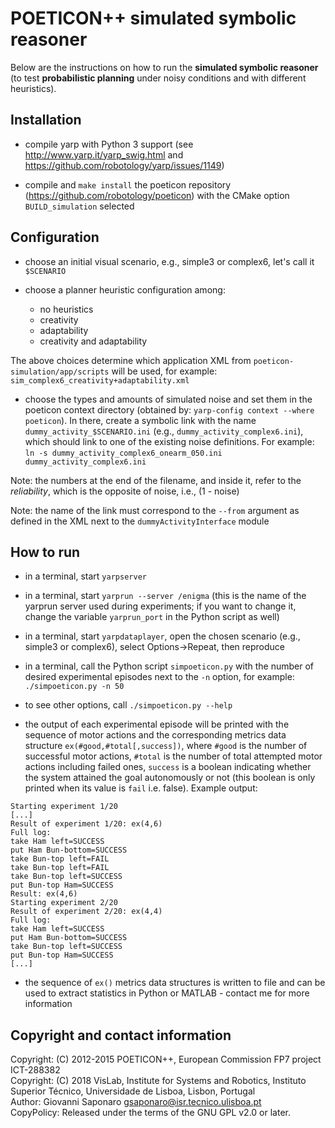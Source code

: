 POETICON++ simulated symbolic reasoner
======================================

Below are the instructions on how to run the **simulated symbolic reasoner** (to test **probabilistic planning** under noisy conditions and with different heuristics).

## Installation

* compile yarp with Python 3 support (see http://www.yarp.it/yarp_swig.html and https://github.com/robotology/yarp/issues/1149)

* compile and `make install` the poeticon repository (https://github.com/robotology/poeticon) with the CMake option `BUILD_simulation` selected

## Configuration

* choose an initial visual scenario, e.g., simple3 or complex6, let's call it `$SCENARIO`

* choose a planner heuristic configuration among:
  - no heuristics
  - creativity
  - adaptability
  - creativity and adaptability

The above choices determine which application XML from `poeticon-simulation/app/scripts`
will be used, for example:
`sim_complex6_creativity+adaptability.xml`

* choose the types and amounts of simulated noise and set them in the poeticon
context directory (obtained by: `yarp-config context --where poeticon`). In there,
create a symbolic link with the name `dummy_activity_$SCENARIO.ini` (e.g.,
`dummy_activity_complex6.ini`), which should link to one of the existing noise
definitions. For example:
  `ln -s dummy_activity_complex6_onearm_050.ini dummy_activity_complex6.ini`

Note: the numbers at the end of the filename, and inside it, refer to the
_reliability_, which is the opposite of noise, i.e., (1 - noise)

Note: the name of the link must correspond to the `--from` argument as defined in the XML next to the `dummyActivityInterface` module

## How to run

* in a terminal, start `yarpserver`

* in a terminal, start `yarprun --server /enigma` (this is the name of the yarprun server used during experiments; if you want to change it, change the variable `yarprun_port` in the Python script as well)

* in a terminal, start `yarpdataplayer`, open the chosen scenario (e.g., simple3
or complex6), select Options->Repeat, then reproduce

* in a terminal, call the Python script `simpoeticon.py` with the number of
desired experimental episodes next to the `-n` option, for example:
`./simpoeticon.py -n 50`

* to see other options, call `./simpoeticon.py --help`

* the output of each experimental episode will be printed with the sequence of motor actions and the corresponding metrics data structure `ex(#good,#total[,success])`, where `#good` is the number of successful motor actions, `#total` is the number of total attempted motor actions including failed ones, `success` is a boolean indicating whether the system attained the goal autonomously or not (this boolean is only printed when its value is `fail` i.e. false). Example output:
```
Starting experiment 1/20
[...]
Result of experiment 1/20: ex(4,6)
Full log:
take Ham left=SUCCESS
put Ham Bun-bottom=SUCCESS
take Bun-top left=FAIL
take Bun-top left=FAIL
take Bun-top left=SUCCESS
put Bun-top Ham=SUCCESS
Result: ex(4,6)
Starting experiment 2/20
Result of experiment 2/20: ex(4,4)
Full log:
take Ham left=SUCCESS
put Ham Bun-bottom=SUCCESS
take Bun-top left=SUCCESS
put Bun-top Ham=SUCCESS
[...]
```

* the sequence of `ex()` metrics data structures is written to file and can be used to extract statistics in Python or MATLAB - contact me for more information

## Copyright and contact information

Copyright: (C) 2012-2015 POETICON++, European Commission FP7 project ICT-288382  
Copyright: (C) 2018 VisLab, Institute for Systems and Robotics, Instituto Superior Técnico, Universidade de Lisboa, Lisbon, Portugal  
Author: Giovanni Saponaro <gsaponaro@isr.tecnico.ulisboa.pt>  
CopyPolicy: Released under the terms of the GNU GPL v2.0 or later.  
